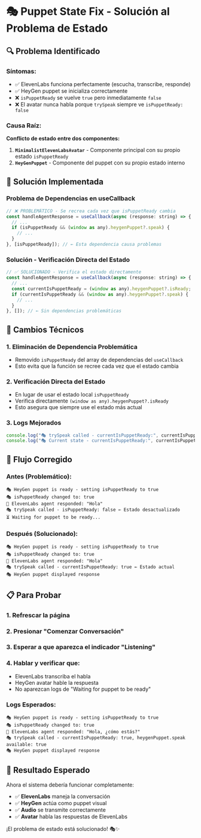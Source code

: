 # 🎭 Puppet State Fix - Solución al Problema de Estado

## 🔍 **Problema Identificado**

### **Síntomas:**
- ✅ ElevenLabs funciona perfectamente (escucha, transcribe, responde)
- ✅ HeyGen puppet se inicializa correctamente
- ❌ `isPuppetReady` se vuelve `true` pero inmediatamente `false`
- ❌ El avatar nunca habla porque `trySpeak` siempre ve `isPuppetReady: false`

### **Causa Raíz:**
**Conflicto de estado entre dos componentes:**
1. **`MinimalistElevenLabsAvatar`** - Componente principal con su propio estado `isPuppetReady`
2. **`HeyGenPuppet`** - Componente del puppet con su propio estado interno

## 🔧 **Solución Implementada**

### **Problema de Dependencias en useCallback**
```javascript
// ❌ PROBLEMÁTICO - Se recrea cada vez que isPuppetReady cambia
const handleAgentResponse = useCallback(async (response: string) => {
  // ...
  if (isPuppetReady && (window as any).heygenPuppet?.speak) {
    // ...
  }
}, [isPuppetReady]); // ← Esta dependencia causa problemas
```

### **Solución - Verificación Directa del Estado**
```javascript
// ✅ SOLUCIONADO - Verifica el estado directamente
const handleAgentResponse = useCallback(async (response: string) => {
  // ...
  const currentIsPuppetReady = (window as any).heygenPuppet?.isReady;
  if (currentIsPuppetReady && (window as any).heygenPuppet?.speak) {
    // ...
  }
}, []); // ← Sin dependencias problemáticas
```

## 🎯 **Cambios Técnicos**

### 1. **Eliminación de Dependencia Problemática**
- Removido `isPuppetReady` del array de dependencias del `useCallback`
- Esto evita que la función se recree cada vez que el estado cambia

### 2. **Verificación Directa del Estado**
- En lugar de usar el estado local `isPuppetReady`
- Verifica directamente `(window as any).heygenPuppet?.isReady`
- Esto asegura que siempre use el estado más actual

### 3. **Logs Mejorados**
```javascript
console.log("🎭 trySpeak called - currentIsPuppetReady:", currentIsPuppetReady);
console.log("🎭 Current state - currentIsPuppetReady:", currentIsPuppetReady);
```

## 🚀 **Flujo Corregido**

### **Antes (Problemático):**
```
🎭 HeyGen puppet is ready - setting isPuppetReady to true
🎭 isPuppetReady changed to: true
🤖 ElevenLabs agent responded: "Hola"
🎭 trySpeak called - isPuppetReady: false ← Estado desactualizado
⏳ Waiting for puppet to be ready...
```

### **Después (Solucionado):**
```
🎭 HeyGen puppet is ready - setting isPuppetReady to true
🎭 isPuppetReady changed to: true
🤖 ElevenLabs agent responded: "Hola"
🎭 trySpeak called - currentIsPuppetReady: true ← Estado actual
🎭 HeyGen puppet displayed response
```

## 📋 **Para Probar**

### 1. **Refrescar la página**
### 2. **Presionar "Comenzar Conversación"**
### 3. **Esperar a que aparezca el indicador "Listening"**
### 4. **Hablar y verificar que:**
   - ElevenLabs transcriba el habla
   - HeyGen avatar hable la respuesta
   - No aparezcan logs de "Waiting for puppet to be ready"

### **Logs Esperados:**
```
🎭 HeyGen puppet is ready - setting isPuppetReady to true
🎭 isPuppetReady changed to: true
🤖 ElevenLabs agent responded: "Hola, ¿cómo estás?"
🎭 trySpeak called - currentIsPuppetReady: true, heygenPuppet.speak available: true
🎭 HeyGen puppet displayed response
```

## 🎉 **Resultado Esperado**

Ahora el sistema debería funcionar completamente:
- ✅ **ElevenLabs** maneja la conversación
- ✅ **HeyGen** actúa como puppet visual
- ✅ **Audio** se transmite correctamente
- ✅ **Avatar** habla las respuestas de ElevenLabs

¡El problema de estado está solucionado! 🎭✨ 